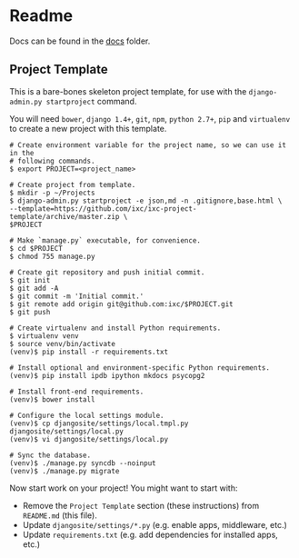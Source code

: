 # Readme

Docs can be found in the [docs](docs/index.md) folder.

## Project Template

This is a bare-bones skeleton project template, for use with the
`django-admin.py startproject` command.

You will need `bower`, `django 1.4+`, `git`, `npm`, `python 2.7+`, `pip` and
`virtualenv`  to create a new project with this template.

    # Create environment variable for the project name, so we can use it in the
    # following commands.
    $ export PROJECT=<project_name>

    # Create project from template.
    $ mkdir -p ~/Projects
    $ django-admin.py startproject -e json,md -n .gitignore,base.html \
    --template=https://github.com/ixc/ixc-project-template/archive/master.zip \
    $PROJECT

    # Make `manage.py` executable, for convenience.
    $ cd $PROJECT
    $ chmod 755 manage.py

    # Create git repository and push initial commit.
    $ git init
    $ git add -A
    $ git commit -m 'Initial commit.'
    $ git remote add origin git@github.com:ixc/$PROJECT.git
    $ git push

    # Create virtualenv and install Python requirements.
    $ virtualenv venv
    $ source venv/bin/activate
    (venv)$ pip install -r requirements.txt

    # Install optional and environment-specific Python requirements.
    (venv)$ pip install ipdb ipython mkdocs psycopg2

    # Install front-end requirements.
    (venv)$ bower install

    # Configure the local settings module.
    (venv)$ cp djangosite/settings/local.tmpl.py djangosite/settings/local.py
    (venv)$ vi djangosite/settings/local.py

    # Sync the database.
    (venv)$ ./manage.py syncdb --noinput
    (venv)$ ./manage.py migrate

Now start work on your project! You might want to start with:

  * Remove the `Project Template` section (these instructions) from
    `README.md` (this file).
  * Update `djangosite/settings/*.py` (e.g. enable apps, middleware, etc.)
  * Update `requirements.txt` (e.g. add dependencies for installed apps, etc.)
